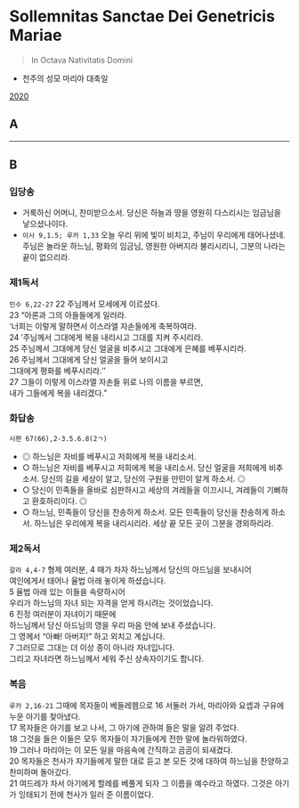 # Sollemnitas Sanctae Dei Genetricis Mariae
> In Octava Nativitatis Domini
- 천주의 성모 마리아 대축일

[2020](https://www.ncronline.org/spirituality/pencil-preaching/pencil-preaching/mother-mary-0)

## A


----

## B

### 입당송
- 거룩하신 어머니, 찬미받으소서. 당신은 하늘과 땅을 영원히 다스리시는 임금님을 낳으셨나이다.
- `이사 9,1.5; 루카 1,33` 오늘 우리 위에 빛이 비치고, 주님이 우리에게 태어나셨네. 주님은 놀라운 하느님, 평화의 임금님, 영원한 아버지라 불리시리니, 그분의 나라는 끝이 없으리라.


### 제1독서
`민수 6,22-27` 22 주님께서 모세에게 이르셨다.  
23 “아론과 그의 아들들에게 일러라.  
‘너희는 이렇게 말하면서 이스라엘 자손들에게 축복하여라.  
24 ′주님께서 그대에게 복을 내리시고 그대를 지켜 주시리라.  
25 주님께서 그대에게 당신 얼굴을 비추시고 그대에게 은혜를 베푸시리라.  
26 주님께서 그대에게 당신 얼굴을 들어 보이시고  
그대에게 평화를 베푸시리라.′’  
27 그들이 이렇게 이스라엘 자손들 위로 나의 이름을 부르면,  
내가 그들에게 복을 내리겠다.”

### 화답송
`시편 67(66),2-3.5.6.8(2ㄱ) `
- ◎ 하느님은 자비를 베푸시고 저희에게 복을 내리소서.  
- ○ 하느님은 자비를 베푸시고 저희에게 복을 내리소서. 당신 얼굴을 저희에게 비추소서. 당신의 길을 세상이 알고, 당신의 구원을 만민이 알게 하소서. ◎  
- ○ 당신이 민족들을 올바로 심판하시고 세상의 겨레들을 이끄시니, 겨레들이 기뻐하고 환호하리이다. ◎  
- ○ 하느님, 민족들이 당신을 찬송하게 하소서. 모든 민족들이 당신을 찬송하게 하소서. 하느님은 우리에게 복을 내리시리라. 세상 끝 모든 곳이 그분을 경외하리라.


### 제2독서
`갈라 4,4-7` 형제 여러분, 4 때가 차자 하느님께서 당신의 아드님을 보내시어  
여인에게서 태어나 율법 아래 놓이게 하셨습니다.  
5 율법 아래 있는 이들을 속량하시어  
우리가 하느님의 자녀 되는 자격을 얻게 하시려는 것이었습니다.  
6 진정 여러분이 자녀이기 때문에  
하느님께서 당신 아드님의 영을 우리 마음 안에 보내 주셨습니다.  
그 영께서 “아빠! 아버지!” 하고 외치고 계십니다.  
7 그러므로 그대는 더 이상 종이 아니라 자녀입니다.  
그리고 자녀라면 하느님께서 세워 주신 상속자이기도 합니다.


### 복음
`루카 2,16-21` 그때에 목자들이 베들레헴으로 16 서둘러 가서, 마리아와 요셉과 구유에 누운 아기를 찾아냈다.  
17 목자들은 아기를 보고 나서, 그 아기에 관하여 들은 말을 알려 주었다.  
18 그것을 들은 이들은 모두 목자들이 자기들에게 전한 말에 놀라워하였다.  
19 그러나 마리아는 이 모든 일을 마음속에 간직하고 곰곰이 되새겼다.  
20 목자들은 천사가 자기들에게 말한 대로 듣고 본 모든 것에 대하여 하느님을 찬양하고 찬미하며 돌아갔다.  
21 여드레가 차서 아기에게 할례를 베풀게 되자 그 이름을 예수라고 하였다. 그것은 아기가 잉태되기 전에 천사가 일러 준 이름이었다.